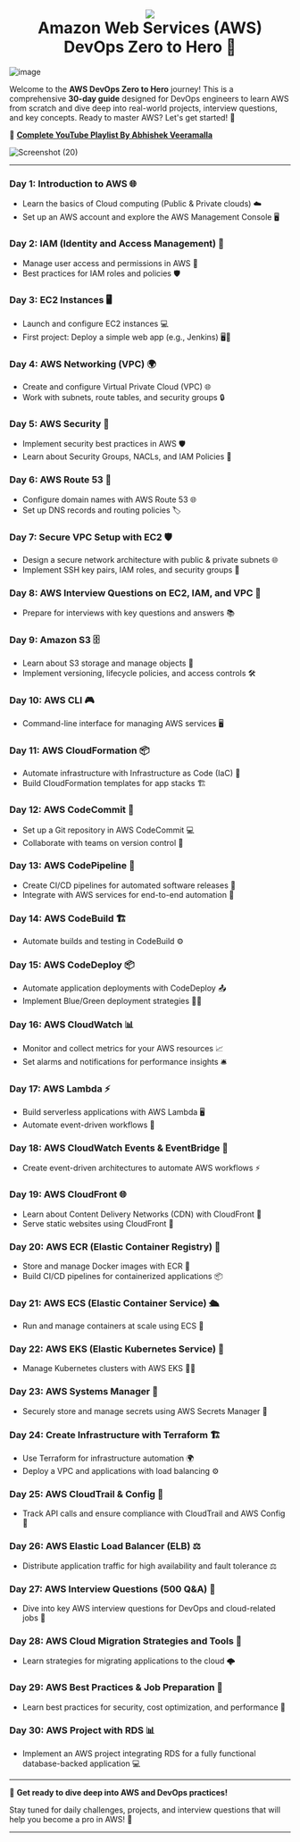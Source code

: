 <h1 align="center">
 <img src="https://user-images.githubusercontent.com/45159366/114322508-7d8c7280-9ad5-11eb-807e-4dc63c9bc0e1.png">
  <br />
 Amazon Web Services (AWS) DevOps Zero to Hero 🚀
</h1>

![image](https://github.com/user-attachments/assets/6f4905ca-e67d-497a-b477-cf76164cecb5)

Welcome to the **AWS DevOps Zero to Hero** journey! This is a comprehensive **30-day guide** designed for DevOps engineers to learn AWS from scratch and dive deep into real-world projects, interview questions, and key concepts. Ready to master AWS? Let's get started! 🎉

🔗 [**Complete YouTube Playlist By Abhishek Veeramalla**](https://www.youtube.com/playlist?list=PLdpzxOOAlwvLNOxX0RfndiYSt1Le9azze)

![Screenshot (20)](https://github.com/user-attachments/assets/be4193c7-89b5-4f4e-9b7c-6eb2c868d8e2)

---

### **Day 1: Introduction to AWS 🌐**
- Learn the basics of Cloud computing (Public & Private clouds) ☁️
- Set up an AWS account and explore the AWS Management Console 🖥️

### **Day 2: IAM (Identity and Access Management) 🔐**
- Manage user access and permissions in AWS 👥
- Best practices for IAM roles and policies 🛡️

### **Day 3: EC2 Instances 🖥️**
- Launch and configure EC2 instances 💻
- First project: Deploy a simple web app (e.g., Jenkins) 🖥️🚀

### **Day 4: AWS Networking (VPC) 🌍**
- Create and configure Virtual Private Cloud (VPC) 🌐
- Work with subnets, route tables, and security groups 🔒

### **Day 5: AWS Security 🔐**
- Implement security best practices in AWS 🛡️
- Learn about Security Groups, NACLs, and IAM Policies 🔑

### **Day 6: AWS Route 53 🧭**
- Configure domain names with AWS Route 53 🌐
- Set up DNS records and routing policies 🏷️

### **Day 7: Secure VPC Setup with EC2 🛡️**
- Design a secure network architecture with public & private subnets 🌐
- Implement SSH key pairs, IAM roles, and security groups 🔐

### **Day 8: AWS Interview Questions on EC2, IAM, and VPC 🎤**
- Prepare for interviews with key questions and answers 📚

### **Day 9: Amazon S3 🗄️**
- Learn about S3 storage and manage objects 🧳
- Implement versioning, lifecycle policies, and access controls 🛠️

### **Day 10: AWS CLI 🎮**
- Command-line interface for managing AWS services 🖥️

### **Day 11: AWS CloudFormation 📦**
- Automate infrastructure with Infrastructure as Code (IaC) 🔧
- Build CloudFormation templates for app stacks 🏗️

### **Day 12: AWS CodeCommit 📝**
- Set up a Git repository in AWS CodeCommit 💻
- Collaborate with teams on version control 👥

### **Day 13: AWS CodePipeline 🚀**
- Create CI/CD pipelines for automated software releases 🔄
- Integrate with AWS services for end-to-end automation 🔄

### **Day 14: AWS CodeBuild 🏗️**
- Automate builds and testing in CodeBuild ⚙️

### **Day 15: AWS CodeDeploy 📦**
- Automate application deployments with CodeDeploy 📤
- Implement Blue/Green deployment strategies 💙💚

### **Day 16: AWS CloudWatch 📊**
- Monitor and collect metrics for your AWS resources 📈
- Set alarms and notifications for performance insights 🛎️

### **Day 17: AWS Lambda ⚡**
- Build serverless applications with AWS Lambda 🖥️
- Automate event-driven workflows 🔄

### **Day 18: AWS CloudWatch Events & EventBridge 🧩**
- Create event-driven architectures to automate AWS workflows ⚡

### **Day 19: AWS CloudFront 🌐**
- Learn about Content Delivery Networks (CDN) with CloudFront 📡
- Serve static websites using CloudFront 🚀

### **Day 20: AWS ECR (Elastic Container Registry) 🐳**
- Store and manage Docker images with ECR 🐋
- Build CI/CD pipelines for containerized applications 📦

### **Day 21: AWS ECS (Elastic Container Service) 🛳️**
- Run and manage containers at scale using ECS 🚢

### **Day 22: AWS EKS (Elastic Kubernetes Service) 🐳**
- Manage Kubernetes clusters with AWS EKS 🧑‍💻

### **Day 23: AWS Systems Manager 🔧**
- Securely store and manage secrets using AWS Secrets Manager 🔐

### **Day 24: Create Infrastructure with Terraform 🏗️**
- Use Terraform for infrastructure automation 🌍
- Deploy a VPC and applications with load balancing ⚙️

### **Day 25: AWS CloudTrail & Config 📝**
- Track API calls and ensure compliance with CloudTrail and AWS Config 📜

### **Day 26: AWS Elastic Load Balancer (ELB) ⚖️**
- Distribute application traffic for high availability and fault tolerance ⚖️

### **Day 27: AWS Interview Questions (500 Q&A) 💬**
- Dive into key AWS interview questions for DevOps and cloud-related jobs 💼

### **Day 28: AWS Cloud Migration Strategies and Tools 🚚**
- Learn strategies for migrating applications to the cloud 🌩️

### **Day 29: AWS Best Practices & Job Preparation 📝**
- Learn best practices for security, cost optimization, and performance 🌟

### **Day 30: AWS Project with RDS 📊**
- Implement an AWS project integrating RDS for a fully functional database-backed application 💻

---

🎯 **Get ready to dive deep into AWS and DevOps practices!**  

Stay tuned for daily challenges, projects, and interview questions that will help you become a pro in AWS! 🌟

---

